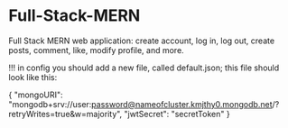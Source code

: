 # Full-Stack-MERN
Full Stack MERN web application: create account, log in, log out, create posts, comment, like, modify profile, and more.

!!! in config you should add a new file, called default.json; this file should look like this:

{
    "mongoURI": "mongodb+srv://user:password@nameofcluster.kmjthy0.mongodb.net/?retryWrites=true&w=majority",
    "jwtSecret": "secretToken"
}
